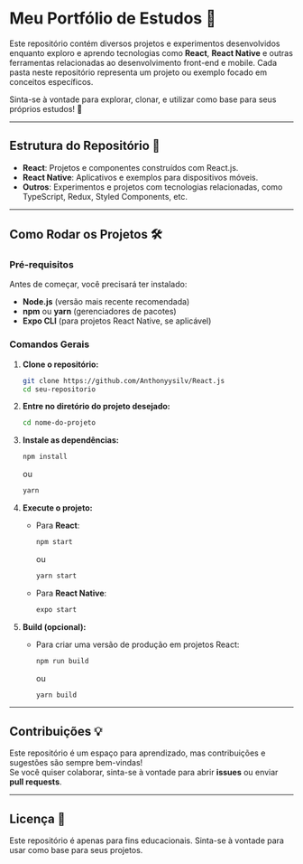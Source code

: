 # Meu Portfólio de Estudos 🚀

Este repositório contém diversos projetos e experimentos desenvolvidos enquanto exploro e aprendo tecnologias como **React**, **React Native** e outras ferramentas relacionadas ao desenvolvimento front-end e mobile. Cada pasta neste repositório representa um projeto ou exemplo focado em conceitos específicos.

Sinta-se à vontade para explorar, clonar, e utilizar como base para seus próprios estudos! 🌟  

---

## Estrutura do Repositório 📂

- **React**: Projetos e componentes construídos com React.js.
- **React Native**: Aplicativos e exemplos para dispositivos móveis.
- **Outros**: Experimentos e projetos com tecnologias relacionadas, como TypeScript, Redux, Styled Components, etc.

---

## Como Rodar os Projetos 🛠️

### Pré-requisitos
Antes de começar, você precisará ter instalado:
- **Node.js** (versão mais recente recomendada)
- **npm** ou **yarn** (gerenciadores de pacotes)
- **Expo CLI** (para projetos React Native, se aplicável)

### Comandos Gerais

1. **Clone o repositório:**
   ```bash
   git clone https://github.com/Anthonyysilv/React.js
   cd seu-repositorio
   ```

2. **Entre no diretório do projeto desejado:**
   ```bash
   cd nome-do-projeto
   ```

3. **Instale as dependências:**
   ```bash
   npm install
   ```
   ou
   ```bash
   yarn
   ```

4. **Execute o projeto:**
   - Para **React**:
     ```bash
     npm start
     ```
     ou
     ```bash
     yarn start
     ```

   - Para **React Native**:
     ```bash
     expo start
     ```

5. **Build (opcional):**
   - Para criar uma versão de produção em projetos React:
     ```bash
     npm run build
     ```
     ou
     ```bash
     yarn build
     ```

---

## Contribuições 💡

Este repositório é um espaço para aprendizado, mas contribuições e sugestões são sempre bem-vindas!  
Se você quiser colaborar, sinta-se à vontade para abrir **issues** ou enviar **pull requests**.

---

## Licença 📜

Este repositório é apenas para fins educacionais. Sinta-se à vontade para usar como base para seus projetos.  
